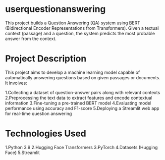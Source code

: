 # userquestionanswering
This project builds a Question Answering (QA) system using BERT (Bidirectional Encoder Representations from Transformers). Given a textual context (passage) and a question, the system predicts the most probable answer from the context.

# Project Description
This project aims to develop a machine learning model capable of automatically answering questions based on given passages or documents. It involves:

1.Collecting a dataset of question-answer pairs along with relevant contexts
2.Preprocessing the text data to extract features and encode contextual information
3.Fine-tuning a pre-trained BERT model
4.Evaluating model performance using accuracy and F1-score
5.Deploying a Streamlit web app for real-time question answering

# Technologies Used
1.Python 3.9
2.Hugging Face Transformers
3.PyTorch
4.Datasets (Hugging Face)
5.Streamlit
